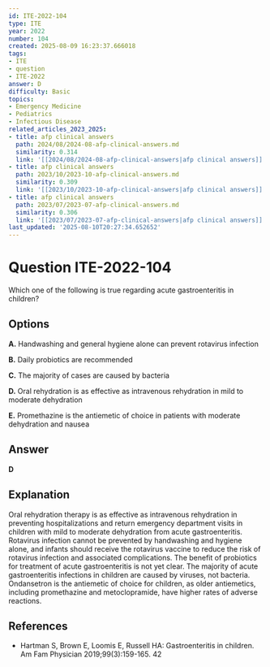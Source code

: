 ```yaml
---
id: ITE-2022-104
type: ITE
year: 2022
number: 104
created: 2025-08-09 16:23:37.666018
tags:
- ITE
- question
- ITE-2022
answer: D
difficulty: Basic
topics:
- Emergency Medicine
- Pediatrics
- Infectious Disease
related_articles_2023_2025:
- title: afp clinical answers
  path: 2024/08/2024-08-afp-clinical-answers.md
  similarity: 0.314
  link: '[[2024/08/2024-08-afp-clinical-answers|afp clinical answers]]'
- title: afp clinical answers
  path: 2023/10/2023-10-afp-clinical-answers.md
  similarity: 0.309
  link: '[[2023/10/2023-10-afp-clinical-answers|afp clinical answers]]'
- title: afp clinical answers
  path: 2023/07/2023-07-afp-clinical-answers.md
  similarity: 0.306
  link: '[[2023/07/2023-07-afp-clinical-answers|afp clinical answers]]'
last_updated: '2025-08-10T20:27:34.652652'
---
```


# Question ITE-2022-104

Which one of the following is true regarding acute gastroenteritis in children?

## Options

**A.** Handwashing and general hygiene alone can prevent rotavirus infection

**B.** Daily probiotics are recommended

**C.** The majority of cases are caused by bacteria

**D.** Oral rehydration is as effective as intravenous rehydration in mild to moderate dehydration

**E.** Promethazine is the antiemetic of choice in patients with moderate dehydration and nausea

## Answer

**D**

## Explanation

Oral rehydration therapy is as effective as intravenous rehydration in preventing hospitalizations and return emergency department visits in children with mild to moderate dehydration from acute gastroenteritis. Rotavirus infection cannot be prevented by handwashing and hygiene alone, and infants should receive the rotavirus vaccine to reduce the risk of rotavirus infection and associated complications. The benefit of probiotics for treatment of acute gastroenteritis is not yet clear. The majority of acute gastroenteritis infections in children are caused by viruses, not bacteria. Ondansetron is the antiemetic of choice for children, as older antiemetics, including promethazine and metoclopramide, have higher rates of adverse reactions.

## References

- Hartman S, Brown E, Loomis E, Russell HA: Gastroenteritis in children. Am Fam Physician 2019;99(3):159-165. 42
